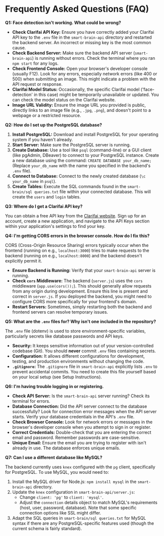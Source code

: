 # Frequently Asked Questions (FAQ)

**Q1: Face detection isn't working. What could be wrong?**

*   **Check Clarifai API Key:** Ensure you have correctly added your Clarifai API key to the `.env` file in the `smart-brain-api` directory and restarted the backend server. An incorrect or missing key is the most common cause.
*   **Check Backend Server:** Make sure the backend API server (`smart-brain-api`) is running without errors. Check the terminal where you ran `npm start` for any logs.
*   **Check Frontend Console:** Open your browser's developer console (usually F12). Look for any errors, especially network errors (like 400 or 500) when submitting an image. This might indicate a problem with the API request or response.
*   **Clarifai Model Status:** Occasionally, the specific Clarifai model ('face-detection' in this case) might be temporarily unavailable or updated. You can check the model status on the Clarifai website.
*   **Image URL Validity:** Ensure the image URL you provided is public, directly links to an image file (e.g., `.jpg`, `.png`), and doesn't point to a webpage or a restricted resource.

**Q2: How do I set up the PostgreSQL database?**

1.  **Install PostgreSQL:** Download and install PostgreSQL for your operating system if you haven't already.
2.  **Start Server:** Make sure the PostgreSQL server is running.
3.  **Create Database:** Use a tool like `psql` (command-line) or a GUI client (like pgAdmin, DBeaver) to connect to your PostgreSQL instance. Create a new database using the command: `CREATE DATABASE your_db_name;` (Replace `your_db_name` with the name you specified in the backend's `.env` file).
4.  **Connect to Database:** Connect to the newly created database (`\c your_db_name` in `psql`).
5.  **Create Tables:** Execute the SQL commands found in the `smart-brain/sql queries.txt` file within your connected database. This will create the `users` and `login` tables.

**Q3: Where do I get a Clarifai API key?**

You can obtain a free API key from the [Clarifai website](https://www.clarifai.com/). Sign up for an account, create a new application, and navigate to the API Keys section within your application's settings to find your key.

**Q4: I'm getting CORS errors in the browser console. How do I fix this?**

CORS (Cross-Origin Resource Sharing) errors typically occur when the frontend (running on e.g., `localhost:3000`) tries to make requests to the backend (running on e.g., `localhost:8000`) and the backend doesn't explicitly permit it.

*   **Ensure Backend is Running:** Verify that your `smart-brain-api` server is running.
*   **Check `cors` Middleware:** The backend (`server.js`) uses the `cors` middleware (`app.use(cors());`). This should generally allow requests from any origin during development. Ensure this line is present and correct in `server.js`. If you deployed the backend, you might need to configure CORS more specifically for your frontend's domain.
*   **Restart Servers:** Sometimes, simply restarting both the backend and frontend servers can resolve temporary issues.

**Q5: What are the `.env` files for? Why isn't one included in the repository?**

The `.env` file (dotenv) is used to store environment-specific variables, particularly secrets like database passwords and API keys.

*   **Security:** It keeps sensitive information out of your version-controlled codebase (Git). You should **never** commit `.env` files containing secrets.
*   **Configuration:** It allows different configurations for development, testing, and production environments without changing the code.
*   **`.gitignore`:** The `.gitignore` file in `smart-brain-api` explicitly lists `.env` to prevent accidental commits. You need to create this file yourself based on your local setup (see Setup Instructions).

**Q6: I'm having trouble logging in or registering.**

*   **Check API Server:** Is the `smart-brain-api` server running? Check its terminal for errors.
*   **Database Connection:** Did the API server connect to the database successfully? Look for connection error messages when the API server starts. Verify your database credentials in the API's `.env` file.
*   **Check Browser Console:** Look for network errors or messages in the browser's developer console when you attempt to sign in or register.
*   **Correct Credentials:** Double-check that you are entering the correct email and password. Remember passwords are case-sensitive.
*   **Unique Email:** Ensure the email you are trying to register with isn't already in use. The database enforces unique emails.

**Q7: Can I use a different database like MySQL?**

The backend currently uses `knex` configured with the `pg` client, specifically for PostgreSQL. To use MySQL, you would need to:

1.  Install the MySQL driver for Node.js: `npm install mysql` in the `smart-brain-api` directory.
2.  Update the `knex` configuration in `smart-brain-api/server.js`:
    *   Change `client: 'pg'` to `client: 'mysql'`.
    *   Adjust the `connection` details object to match MySQL's requirements (host, user, password, database). Note that some specific connection options like SSL might differ.
3.  Adapt the SQL queries in `smart-brain/sql queries.txt` for MySQL syntax if there are any PostgreSQL-specific features used (though the current schema is fairly standard).